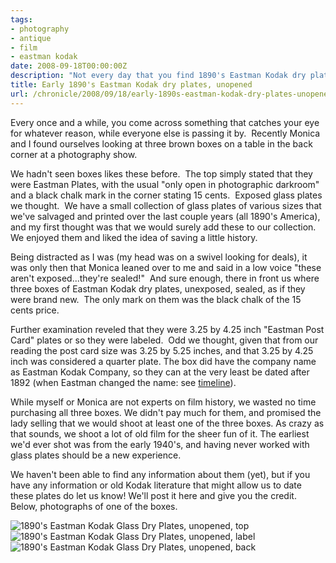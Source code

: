 ```yaml
---
tags:
- photography
- antique
- film
- eastman kodak
date: 2008-09-18T00:00:00Z
description: "Not every day that you find 1890's Eastman Kodak dry plates unopened, let alone three unopened boxes that look like they just came off the line. Luckily, we did."
title: Early 1890's Eastman Kodak dry plates, unopened
url: /chronicle/2008/09/18/early-1890s-eastman-kodak-dry-plates-unopened/
---
```


Every once and a while, you come across something that catches your eye for whatever reason, while everyone else is passing it by.  Recently Monica and I found ourselves looking at three brown boxes on a table in the back corner at a photography show.

We hadn't seen boxes likes these before.  The top simply stated that they were Eastman Plates, with the usual "only open in photographic darkroom" and a black chalk mark in the corner stating 15 cents.  Exposed glass plates we thought.  We have a small collection of glass plates of various sizes that we've salvaged and printed over the last couple years (all 1890's America), and my first thought was that we would surely add these to our collection.  We enjoyed them and liked the idea of saving a little history.

Being distracted as I was (my head was on a swivel looking for deals), it was only then that Monica leaned over to me and said in a low voice "these aren't exposed...they're sealed!"  And sure enough, there in front us where three boxes of Eastman Kodak dry plates, unexposed, sealed, as if they were brand new.  The only mark on them was the black chalk of the 15 cents price.

Further examination reveled that they were 3.25 by 4.25 inch "Eastman Post Card" plates or so they were labeled.  Odd we thought, given that from our reading the post card size was 3.25 by 5.25 inches, and that 3.25 by 4.25 inch was considered a quarter plate.  The box did have the company name as Eastman Kodak Company, so they can at the very least be dated after 1892 (when Eastman changed the name: see <a href="http://www.kodak.com/US/en/corp/kodakHistory/1878_1929.shtml">timeline</a>).

While myself or Monica are not experts on film history, we wasted no time purchasing all three boxes.  We didn't pay much for them, and promised the lady selling that we would shoot at least one of the three boxes.  As crazy as that sounds, we shoot a lot of old film for the sheer fun of it.  The earliest we'd ever shot was from the early 1940's, and having never worked with glass plates should be a new experience.

We haven't been able to find any information about them (yet), but if you have any information or old Kodak literature that might allow us to date these plates do let us know!  We'll post it here and give you the credit.  Below, photographs of one of the boxes.

<img src="/images/blog/2008/09/eastman_kodak_glass_plates_01.jpg" alt="1890's Eastman Kodak Glass Dry Plates, unopened, top" />

<img src="/images/blog/2008/09/eastman_kodak_glass_plates_02.jpg" alt="1890's Eastman Kodak Glass Dry Plates, unopened, label" />

<img src="/images/blog/2008/09/eastman_kodak_glass_plates_03.jpg" alt="1890's Eastman Kodak Glass Dry Plates, unopened, back" />
